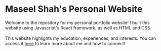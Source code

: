 # Maseel Shah's Personal Website

Welcome to the repository for my personal portfolio website! I built this website using Javascript's React framework, as well as HTML and CSS.<br /><br /> This website highlights my education, experiences, and interests. 
You can access it [here](https://maseelshah22.github.io/portfolio/) to learn more about me and how to connect!
